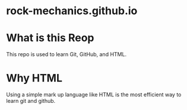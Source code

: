 # rock-mechanics.github.io
# What is this Reop
This repo is used to learn Git, GitHub, and HTML.
# Why HTML
Using a simple mark up language like HTML is the most efficient way to learn git and github.
